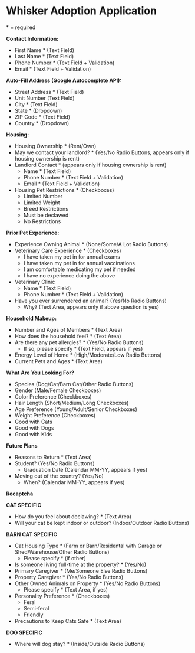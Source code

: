 # Whisker Adoption Application
&ast; = required  
  
**Contact Information:**
- First Name * (Text Field)
- Last Name * (Text Field)
- Phone Number * (Text Field + Validation)
- Email * (Text Field + Validation)  
  
**Auto-Fill Address (Google Autocomplete API):**
- Street Address * (Text Field)
- Unit Number (Text Field)
- City * (Text Field)
- State * (Dropdown)
- ZIP Code * (Text Field)
- Country * (Dropdown)  
  
**Housing:**
- Housing Ownership * (Rent/Own)
- May we contact your landlord? * (Yes/No Radio Buttons, appears only if housing ownership is rent)
- Landlord Contact * (appears only if housing ownership is rent)
  - Name * (Text Field)
  - Phone Number * (Text Field + Validation)
  - Email * (Text Field + Validation)
- Housing Pet Restrictions * (Checkboxes)
  - Limited Number
  - Limited Weight
  - Breed Restrictions
  - Must be declawed
  - No Restrictions
  
**Prior Pet Experience:**
- Experience Owning Animal * (None/Some/A Lot Radio Buttons)
- Veterinary Care Experience * (Checkboxes)
  - I have taken my pet in for annual exams
  - I have taken my pet in for annual vaccinations
  - I am comfortable medicating my pet if needed
  - I have no experience doing the above
- Veterinary Clinic
  - Name * (Text Field)
  - Phone Number * (Text Field + Validation)
- Have you ever surrendered an animal? (Yes/No Radio Buttons)
  - Why? (Text Area, appears only if above question is yes)  
  
**Household Makeup:**
- Number and Ages of Members * (Text Area)
- How does the household feel? * (Text Area)
- Are there any pet allergies? * (Yes/No Radio Buttons)
  - If so, please specify * (Text Field, appears if yes)
- Energy Level of Home * (High/Moderate/Low Radio Buttons)
- Current Pets and Ages * (Text Area)
  
**What Are You Looking For?**
- Species (Dog/Cat/Barn Cat/Other Radio Buttons)
- Gender (Male/Female Checkboxes)
- Color Preference (Checkboxes)
- Hair Length (Short/Medium/Long Checkboxes)
- Age Preference (Young/Adult/Senior Checkboxes)
- Weight Preference (Checkboxes)
- Good with Cats
- Good with Dogs
- Good with Kids
  
**Future Plans**
- Reasons to Return * (Text Area)
- Student? (Yes/No Radio Buttons)
  - Graduation Date (Calendar MM-YY, appears if yes)
- Moving out of the country? (Yes/No)
  - When? (Calendar MM-YY, appears if yes)
  
**Recaptcha**
  
**CAT SPECIFIC**
- How do you feel about declawing? * (Text Area)
- Will your cat be kept indoor or outdoor? (Indoor/Outdoor Radio Buttons)
  
**BARN CAT SPECIFIC**
- Cat Housing Type * (Farm or Barn/Residental with Garage or Shed/Warehouse/Other Radio Buttons)
  - Please specify * (if other)
- Is someone living full-time at the property? * (Yes/No)
- Primary Caregiver * (Me/Someone Else Radio Buttons)
- Property Caregiver * (Yes/No Radio Buttons)
- Other Owned Animals on Property * (Yes/No Radio Buttons)
  - Please specify * (Text Area, if yes)
- Personality Preference * (Checkboxes)
  - Feral
  - Semi-feral
  - Friendly
- Precautions to Keep Cats Safe * (Text Area)
  
**DOG SPECIFIC**
- Where will dog stay? * (Inside/Outside Radio Buttons)
